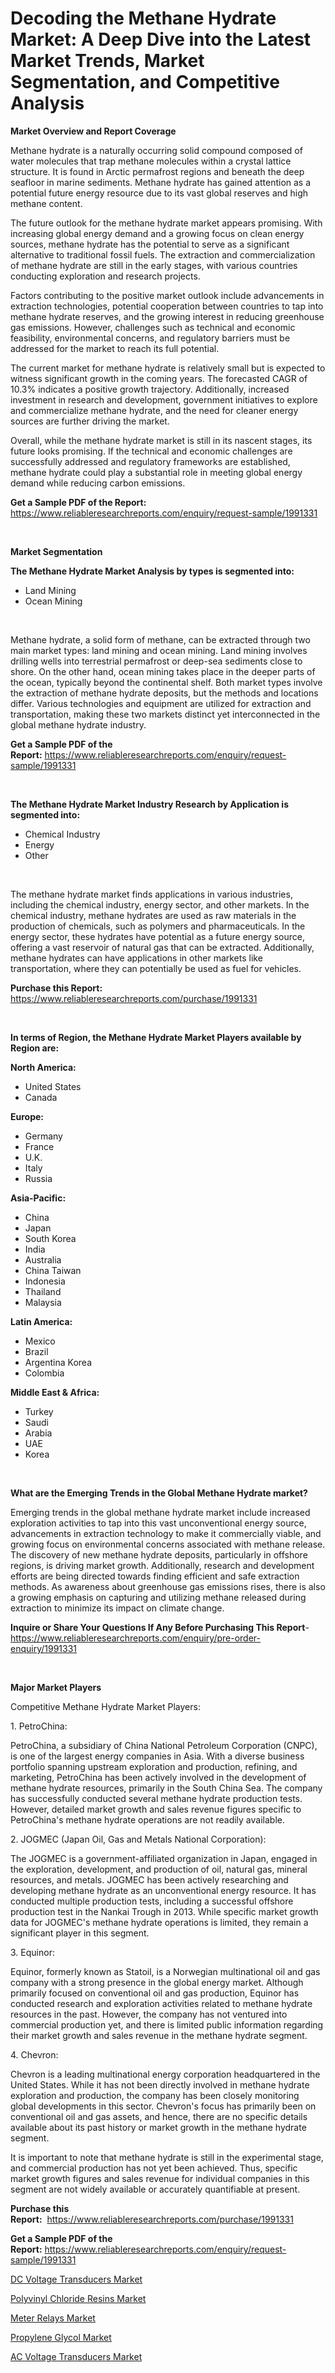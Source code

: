 <p><h1>Decoding the Methane Hydrate Market: A Deep Dive into the Latest Market Trends, Market Segmentation, and Competitive Analysis</h1></p><p><strong>Market Overview and Report Coverage</strong></p>
<p><p>Methane hydrate is a naturally occurring solid compound composed of water molecules that trap methane molecules within a crystal lattice structure. It is found in Arctic permafrost regions and beneath the deep seafloor in marine sediments. Methane hydrate has gained attention as a potential future energy resource due to its vast global reserves and high methane content.</p><p>The future outlook for the methane hydrate market appears promising. With increasing global energy demand and a growing focus on clean energy sources, methane hydrate has the potential to serve as a significant alternative to traditional fossil fuels. The extraction and commercialization of methane hydrate are still in the early stages, with various countries conducting exploration and research projects.</p><p>Factors contributing to the positive market outlook include advancements in extraction technologies, potential cooperation between countries to tap into methane hydrate reserves, and the growing interest in reducing greenhouse gas emissions. However, challenges such as technical and economic feasibility, environmental concerns, and regulatory barriers must be addressed for the market to reach its full potential.</p><p>The current market for methane hydrate is relatively small but is expected to witness significant growth in the coming years. The forecasted CAGR of 10.3% indicates a positive growth trajectory. Additionally, increased investment in research and development, government initiatives to explore and commercialize methane hydrate, and the need for cleaner energy sources are further driving the market.</p><p>Overall, while the methane hydrate market is still in its nascent stages, its future looks promising. If the technical and economic challenges are successfully addressed and regulatory frameworks are established, methane hydrate could play a substantial role in meeting global energy demand while reducing carbon emissions.</p></p>
<p><strong>Get a Sample PDF of the Report:</strong> <a href="https://www.reliableresearchreports.com/enquiry/request-sample/1991331">https://www.reliableresearchreports.com/enquiry/request-sample/1991331</a></p>
<p>&nbsp;</p>
<p><strong>Market Segmentation</strong></p>
<p><strong>The Methane Hydrate Market Analysis by types is segmented into:</strong></p>
<p><ul><li>Land Mining</li><li>Ocean Mining</li></ul></p>
<p>&nbsp;</p>
<p><p>Methane hydrate, a solid form of methane, can be extracted through two main market types: land mining and ocean mining. Land mining involves drilling wells into terrestrial permafrost or deep-sea sediments close to shore. On the other hand, ocean mining takes place in the deeper parts of the ocean, typically beyond the continental shelf. Both market types involve the extraction of methane hydrate deposits, but the methods and locations differ. Various technologies and equipment are utilized for extraction and transportation, making these two markets distinct yet interconnected in the global methane hydrate industry.</p></p>
<p><strong>Get a Sample PDF of the Report:</strong>&nbsp;<a href="https://www.reliableresearchreports.com/enquiry/request-sample/1991331">https://www.reliableresearchreports.com/enquiry/request-sample/1991331</a></p>
<p>&nbsp;</p>
<p><strong>The Methane Hydrate Market Industry Research by Application is segmented into:</strong></p>
<p><ul><li>Chemical Industry</li><li>Energy</li><li>Other</li></ul></p>
<p>&nbsp;</p>
<p><p>The methane hydrate market finds applications in various industries, including the chemical industry, energy sector, and other markets. In the chemical industry, methane hydrates are used as raw materials in the production of chemicals, such as polymers and pharmaceuticals. In the energy sector, these hydrates have potential as a future energy source, offering a vast reservoir of natural gas that can be extracted. Additionally, methane hydrates can have applications in other markets like transportation, where they can potentially be used as fuel for vehicles.</p></p>
<p><strong>Purchase this Report:</strong>&nbsp; <a href="https://www.reliableresearchreports.com/purchase/1991331">https://www.reliableresearchreports.com/purchase/1991331</a></p>
<p>&nbsp;</p>
<p><strong>In terms of Region, the Methane Hydrate Market Players available by Region are:</strong></p>
<p>
    <p> <strong> North America: </strong>
        <ul>
            <li>United States</li>
            <li>Canada</li>
        </ul>
        </p> 
    <p> <strong> Europe: </strong>
        <ul>
            <li>Germany</li>
            <li>France</li>
            <li>U.K.</li>
            <li>Italy</li>
            <li>Russia</li>
        </ul>
        </p> 
    <p> <strong> Asia-Pacific: </strong>
        <ul>
            <li>China</li>
            <li>Japan</li>
            <li>South Korea</li>
            <li>India</li>
            <li>Australia</li>
            <li>China Taiwan</li>
            <li>Indonesia</li>
            <li>Thailand</li>
            <li>Malaysia</li>
        </ul>
        </p> 
    <p> <strong> Latin America: </strong>
        <ul>
            <li>Mexico</li>
            <li>Brazil</li>
            <li>Argentina Korea</li>
            <li>Colombia</li>
        </ul>
        </p> 
    <p> <strong> Middle East & Africa: </strong>
        <ul>
            <li>Turkey</li>
            <li>Saudi</li>
            <li>Arabia</li>
            <li>UAE</li>
            <li>Korea</li>
        </ul>
    </p>
    </p>
<p>&nbsp;</p>
<p><strong>What are the Emerging Trends in the Global Methane Hydrate market?</strong></p>
<p><p>Emerging trends in the global methane hydrate market include increased exploration activities to tap into this vast unconventional energy source, advancements in extraction technology to make it commercially viable, and growing focus on environmental concerns associated with methane release. The discovery of new methane hydrate deposits, particularly in offshore regions, is driving market growth. Additionally, research and development efforts are being directed towards finding efficient and safe extraction methods. As awareness about greenhouse gas emissions rises, there is also a growing emphasis on capturing and utilizing methane released during extraction to minimize its impact on climate change.</p></p>
<p><strong>Inquire or Share Your Questions If Any Before Purchasing This Report</strong>- <a href="https://www.reliableresearchreports.com/enquiry/pre-order-enquiry/1991331">https://www.reliableresearchreports.com/enquiry/pre-order-enquiry/1991331</a></p>
<p>&nbsp;</p>
<p><strong>Major Market Players</strong></p>
<p><p>Competitive Methane Hydrate Market Players:</p><p>1. PetroChina:</p><p>PetroChina, a subsidiary of China National Petroleum Corporation (CNPC), is one of the largest energy companies in Asia. With a diverse business portfolio spanning upstream exploration and production, refining, and marketing, PetroChina has been actively involved in the development of methane hydrate resources, primarily in the South China Sea. The company has successfully conducted several methane hydrate production tests. However, detailed market growth and sales revenue figures specific to PetroChina's methane hydrate operations are not readily available.</p><p>2. JOGMEC (Japan Oil, Gas and Metals National Corporation):</p><p>The JOGMEC is a government-affiliated organization in Japan, engaged in the exploration, development, and production of oil, natural gas, mineral resources, and metals. JOGMEC has been actively researching and developing methane hydrate as an unconventional energy resource. It has conducted multiple production tests, including a successful offshore production test in the Nankai Trough in 2013. While specific market growth data for JOGMEC's methane hydrate operations is limited, they remain a significant player in this segment.</p><p>3. Equinor:</p><p>Equinor, formerly known as Statoil, is a Norwegian multinational oil and gas company with a strong presence in the global energy market. Although primarily focused on conventional oil and gas production, Equinor has conducted research and exploration activities related to methane hydrate resources in the past. However, the company has not ventured into commercial production yet, and there is limited public information regarding their market growth and sales revenue in the methane hydrate segment.</p><p>4. Chevron:</p><p>Chevron is a leading multinational energy corporation headquartered in the United States. While it has not been directly involved in methane hydrate exploration and production, the company has been closely monitoring global developments in this sector. Chevron's focus has primarily been on conventional oil and gas assets, and hence, there are no specific details available about its past history or market growth in the methane hydrate segment.</p><p>It is important to note that methane hydrate is still in the experimental stage, and commercial production has not yet been achieved. Thus, specific market growth figures and sales revenue for individual companies in this segment are not widely available or accurately quantifiable at present.</p></p>
<p><strong>Purchase this Report:</strong>&nbsp;&nbsp;<a href="https://www.reliableresearchreports.com/purchase/1991331">https://www.reliableresearchreports.com/purchase/1991331</a></p>
<p></p>
<p><strong>Get a Sample PDF of the Report:</strong>&nbsp;<a href="https://www.reliableresearchreports.com/enquiry/request-sample/1991331">https://www.reliableresearchreports.com/enquiry/request-sample/1991331</a></p>
<p><p><a href="https://medium.com/@ebbakautzer/analyzing-dc-voltage-transducers-market-global-industry-perspective-and-forecast-2023-to-2030-0c64047b843d">DC Voltage Transducers Market</a></p><p><a href="https://github.com/merzlyukov93/Market-Research-Report-List-1/blob/main/polyvinyl-chloride-resins-market.md">Polyvinyl Chloride Resins Market</a></p><p><a href="https://medium.com/@toneygrimes2023/meter-relays-market-furnishes-information-on-market-share-market-trends-and-market-growth-a63d3aa98dc1">Meter Relays Market</a></p><p><a href="https://github.com/sofyaavrova/Market-Research-Report-List-1/blob/main/propylene-glycol-market.md">Propylene Glycol Market</a></p><p><a href="https://medium.com/@candiceveum/ac-voltage-transducers-market-analysis-and-sze-forecasted-for-period-from-2023-to-2030-486e2dcff3e4">AC Voltage Transducers Market</a></p></p>
